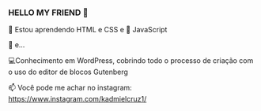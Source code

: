 ### HELLO MY FRIEND 👋
 🌱 Estou aprendendo HTML e CSS e 🧠 JavaScript
 
 🤔 e...
 
 💻Conhecimento em WordPress, cobrindo todo o processo de criação com o uso do editor de blocos Gutenberg
 
📫 Você pode me achar no instagram: https://www.instagram.com/kadmielcruz1/
<!--
**kadmielCruz/kadmielCruz** is a ✨ _special_ ✨ repository because its `README.md` (this file) appears on your GitHub profile.

Here are some ideas to get you started:

